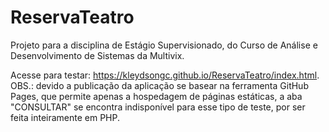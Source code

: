 # ReservaTeatro
Projeto para a disciplina de Estágio Supervisionado, do Curso de Análise e Desenvolvimento de Sistemas da Multivix.

Acesse para testar: https://kleydsongc.github.io/ReservaTeatro/index.html.
OBS.: devido a publicação da aplicação se basear na ferramenta GitHub Pages, que permite apenas a hospedagem de páginas estáticas, a aba "CONSULTAR" se encontra indisponível para esse tipo de teste, por ser feita inteiramente em PHP.
